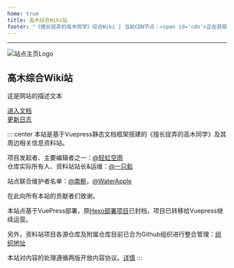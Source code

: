 ```yaml
---
home: true
title: 高木综合Wiki站
footer: "《擅长捉弄的高木同学》综合Wiki | 当前CDN节点：<span id='cdn'>正在获取中...</span>"
---
```

---
<div class="home-container">
  <div class="home-content">
    <img src="https://pic.imgdb.cn/item/65702291c458853aef1fcc8c.webp" alt="站点主页Logo" class="home-image">
    <h2 class="home-title">高木综合Wiki站</h2>
    <p class="home-description">这是网站的描述文本</p>
    <a href="/guide/Start.html" class="home-button badge">进入文档</a>
    <br>
    <a href="/guide/Start.html" class="home-button badge">更新日志</a>
  </div>
</div>

::: center
本站是基于Vuepress静态文档框架搭建的《擅长捉弄的高木同学》及其周边相关信息资料站。 

项目发起者、主要编辑者之一：[@轻虹空雨](https://mufeng086.com) <br/>
仓库实际所有人、资料站站长&运维：[@一只鬆](https://blog.sotkg.cn)

站点联合维护者名单：[@南栀](https://litkg.com)，[@WaterApple](https://waterapple09.com)

在此向所有本站的贡献者们致谢。

本站点基于VuePress部署，原[Hexo部署项目](https://github.com/TakagisanReposOrg/Hexo-TakagiWiki)已封档，项目已转移给Vuepress继续运营。

另外，资料站项目各源仓库及附属仓库目前已合为Github组织进行整合管理：[组织地址](https://github.com/TakagisanReposOrg)

本站对内容的处理遵循两版开放内容协议。[详情](https://wiki.takagi3.cn/other/license.html)
:::